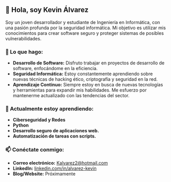 ## 👋 Hola, soy Kevin Álvarez

Soy un joven desarrollador y estudiante de Ingeniería en Informática, con una pasión profunda por la seguridad informática. Mi objetivo es utilizar mis conocimientos para crear software seguro y proteger sistemas de posibles vulnerabilidades.

### 🚀 Lo que hago:

- **Desarrollo de Software:** Disfruto trabajar en proyectos de desarrollo de software, enfocándome en la eficiencia.
- **Seguridad Informática:** Estoy constantemente aprendiendo sobre nuevas técnicas de hacking ético, criptografía y seguridad en la red. 
- **Aprendizaje Continuo:** Siempre estoy en busca de nuevas tecnologías y herramientas para expandir mis habilidades. Me esfuerzo por mantenerme actualizado con las tendencias del sector.

### 🌱 Actualmente estoy aprendiendo:

- **Ciberseguridad y Redes**
- **Python**
- **Desarrollo seguro de aplicaciones web.**
- **Automatización de tareas con scripts.**

### 📫 Conéctate conmigo:

- **Correo electrónico:** [Kalvarez2@hotmail.com](mailto:Kalvarez2@hotmail.com)
- **LinkedIn:** [linkedin.com/in/alvarez-kevin](https://www.linkedin.com/in/alvarez-kevin/)
- **Blog/Website:** Próximamente
